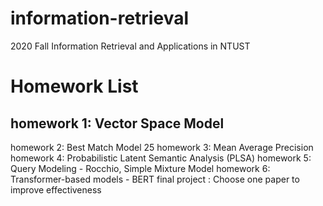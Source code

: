 # information-retrieval
2020 Fall Information Retrieval and Applications in NTUST

# Homework List
## homework 1: Vector Space Model 
homework 2: Best Match Model 25
homework 3: Mean Average Precision
homework 4: Probabilistic Latent Semantic Analysis (PLSA)
homework 5: Query Modeling - Rocchio, Simple Mixture Model
homework 6: Transformer-based models - BERT
final project : Choose one paper to improve effectiveness

